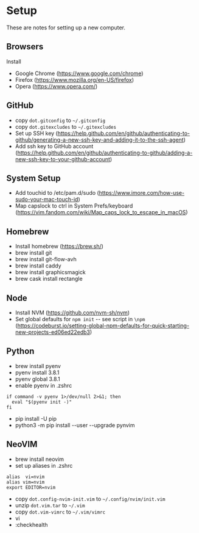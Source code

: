 # Setup
These are notes for setting up a new computer. 

## Browsers
Install
* Google Chrome (https://www.google.com/chrome)
* Firefox (https://www.mozilla.org/en-US/firefox)
* Opera (https://www.opera.com/)


## GitHub
* copy `dot.gitconfig` to `~/.gitconfig`
* copy `dot.gitexcludes` to `~/.gitexcludes`
* Set up SSH key (https://help.github.com/en/github/authenticating-to-github/generating-a-new-ssh-key-and-adding-it-to-the-ssh-agent)
* Add ssh key to GitHub account (https://help.github.com/en/github/authenticating-to-github/adding-a-new-ssh-key-to-your-github-account)


## System Setup
* Add touchid to /etc/pam.d/sudo (https://www.imore.com/how-use-sudo-your-mac-touch-id)
* Map capslock to ctrl in System Prefs/keyboard (https://vim.fandom.com/wiki/Map_caps_lock_to_escape_in_macOS)


## Homebrew
* Install homebrew (https://brew.sh/) 
* brew install git
* brew install git-flow-avh
* brew install caddy
* brew install graphicsmagick
* brew cask install rectangle


## Node
* Install NVM (https://github.com/nvm-sh/nvm)
* Set global defaults for `npm init` -- see script in `\npm` (https://codeburst.io/setting-global-npm-defaults-for-quick-starting-new-projects-ed06ed22edb3)

## Python
* brew install pyenv
* pyenv install 3.8.1
* pyenv global 3.8.1
* enable pyenv in .zshrc
```
if command -v pyenv 1>/dev/null 2>&1; then
  eval "$(pyenv init -)"
fi
```
* pip install -U pip
* python3 -m pip install --user --upgrade pynvim


## NeoVIM
* brew install neovim
* set up aliases in .zshrc
```
alias  vi=nvim
alias vim=nvim
export EDITOR=nvim
```
* copy `dot.config-nvim-init.vim` to `~/.config/nvim/init.vim`
* unzip `dot.vim.tar` to `~/.vim`
* copy `dot.vim-vimrc` to `~/.vim/vimrc`
* vi
* :checkhealth



